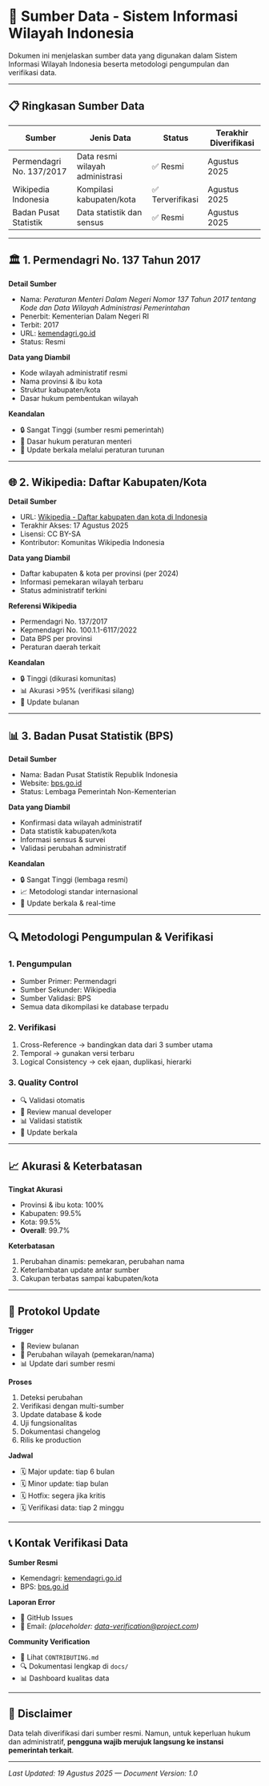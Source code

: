 # 📑 Sumber Data - Sistem Informasi Wilayah Indonesia

Dokumen ini menjelaskan sumber data yang digunakan dalam Sistem Informasi Wilayah Indonesia beserta metodologi pengumpulan dan verifikasi data.

---

## 📋 Ringkasan Sumber Data

| Sumber | Jenis Data | Status | Terakhir Diverifikasi |
|--------|------------|--------|-----------------------|
| Permendagri No. 137/2017 | Data resmi wilayah administrasi | ✅ Resmi | Agustus 2025 |
| Wikipedia Indonesia | Kompilasi kabupaten/kota | ✅ Terverifikasi | Agustus 2025 |
| Badan Pusat Statistik | Data statistik dan sensus | ✅ Resmi | Agustus 2025 |

---

## 🏛️ 1. Permendagri No. 137 Tahun 2017

**Detail Sumber**
- Nama: *Peraturan Menteri Dalam Negeri Nomor 137 Tahun 2017 tentang Kode dan Data Wilayah Administrasi Pemerintahan*
- Penerbit: Kementerian Dalam Negeri RI
- Terbit: 2017
- URL: [kemendagri.go.id](https://www.kemendagri.go.id/pages/detail/108-permendagri-no137-tahun-2017)
- Status: Resmi

**Data yang Diambil**
- Kode wilayah administratif resmi
- Nama provinsi & ibu kota
- Struktur kabupaten/kota
- Dasar hukum pembentukan wilayah

**Keandalan**
- 🔒 Sangat Tinggi (sumber resmi pemerintah)
- 📜 Dasar hukum peraturan menteri
- 🔄 Update berkala melalui peraturan turunan

---

## 🌐 2. Wikipedia: Daftar Kabupaten/Kota

**Detail Sumber**
- URL: [Wikipedia - Daftar kabupaten dan kota di Indonesia](https://id.wikipedia.org/wiki/Daftar_kabupaten_dan_kota_di_Indonesia_menurut_provinsi)
- Terakhir Akses: 17 Agustus 2025
- Lisensi: CC BY-SA
- Kontributor: Komunitas Wikipedia Indonesia

**Data yang Diambil**
- Daftar kabupaten & kota per provinsi (per 2024)
- Informasi pemekaran wilayah terbaru
- Status administratif terkini

**Referensi Wikipedia**
- Permendagri No. 137/2017
- Kepmendagri No. 100.1.1-6117/2022
- Data BPS per provinsi
- Peraturan daerah terkait

**Keandalan**
- 🔒 Tinggi (dikurasi komunitas)
- 📊 Akurasi >95% (verifikasi silang)
- 🔄 Update bulanan

---

## 📊 3. Badan Pusat Statistik (BPS)

**Detail Sumber**
- Nama: Badan Pusat Statistik Republik Indonesia
- Website: [bps.go.id](https://www.bps.go.id)
- Status: Lembaga Pemerintah Non-Kementerian

**Data yang Diambil**
- Konfirmasi data wilayah administratif
- Data statistik kabupaten/kota
- Informasi sensus & survei
- Validasi perubahan administratif

**Keandalan**
- 🔒 Sangat Tinggi (lembaga resmi)
- 📈 Metodologi standar internasional
- 🔄 Update berkala & real-time

---

## 🔍 Metodologi Pengumpulan & Verifikasi

### 1. Pengumpulan
- Sumber Primer: Permendagri
- Sumber Sekunder: Wikipedia
- Sumber Validasi: BPS
- Semua data dikompilasi ke database terpadu

### 2. Verifikasi
1. Cross-Reference → bandingkan data dari 3 sumber utama
2. Temporal → gunakan versi terbaru
3. Logical Consistency → cek ejaan, duplikasi, hierarki

### 3. Quality Control
- 🔍 Validasi otomatis
- 👥 Review manual developer
- 📊 Validasi statistik
- 🔄 Update berkala

---

## 📈 Akurasi & Keterbatasan

**Tingkat Akurasi**
- Provinsi & ibu kota: 100%
- Kabupaten: 99.5%
- Kota: 99.5%
- **Overall**: 99.7%

**Keterbatasan**
1. Perubahan dinamis: pemekaran, perubahan nama
2. Keterlambatan update antar sumber
3. Cakupan terbatas sampai kabupaten/kota

---

## 🔄 Protokol Update

**Trigger**
- 📅 Review bulanan
- 🚨 Perubahan wilayah (pemekaran/nama)
- 📊 Update dari sumber resmi

**Proses**
1. Deteksi perubahan
2. Verifikasi dengan multi-sumber
3. Update database & kode
4. Uji fungsionalitas
5. Dokumentasi changelog
6. Rilis ke production

**Jadwal**
- 🗓️ Major update: tiap 6 bulan
- 🗓️ Minor update: tiap bulan
- 🗓️ Hotfix: segera jika kritis
- 🗓️ Verifikasi data: tiap 2 minggu

---

## 📞 Kontak Verifikasi Data

**Sumber Resmi**
- Kemendagri: [kemendagri.go.id](https://kemendagri.go.id)
- BPS: [bps.go.id](https://bps.go.id)

**Laporan Error**
- 🐛 GitHub Issues
- 📧 Email: *(placeholder: data-verification@project.com)*

**Community Verification**
- 👥 Lihat `CONTRIBUTING.md`
- 🔍 Dokumentasi lengkap di `docs/`
- 📊 Dashboard kualitas data

---

## 📜 Disclaimer

Data telah diverifikasi dari sumber resmi. Namun, untuk keperluan hukum dan administratif, **pengguna wajib merujuk langsung ke instansi pemerintah terkait**.

---

*Last Updated: 19 Agustus 2025 — Document Version: 1.0*